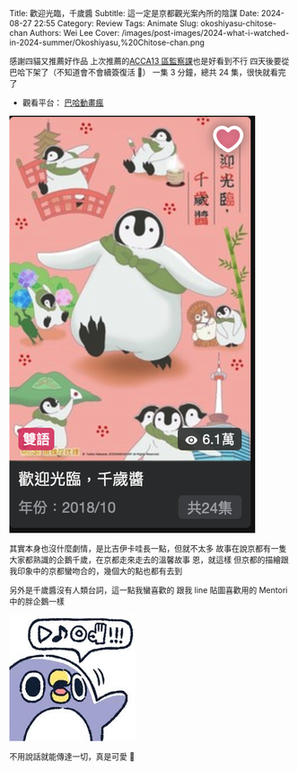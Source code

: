 Title: 歡迎光臨，千歲醬
Subtitle: 這一定是京都觀光案內所的陰謀
Date: 2024-08-27 22:55
Category: Review
Tags: Animate
Slug: okoshiyasu-chitose-chan
Authors: Wei Lee
Cover: /images/post-images/2024-what-i-watched-in-2024-summer/Okoshiyasu,%20Chitose-chan.png

感謝四貓又推薦好作品
上次推薦的[ACCA13 區監察課](https://ani.gamer.com.tw/animeVideo.php?sn=7154)也是好看到不行
四天後要從巴哈下架了（不知道會不會續簽復活 👀）
一集 3 分鐘，總共 24 集，很快就看完了

<!--more-->

* 觀看平台： [巴哈動畫瘋](https://ani.gamer.com.tw/animeVideo.php?sn=17286)

![Okoshiyasu, Chitose-chan](/images/post-images/2024-what-i-watched-in-2024-summer/Okoshiyasu,%20Chitose-chan.png)

其實本身也沒什麼劇情，是比吉伊卡哇長一點，但就不太多
故事在說京都有一隻大家都熟識的企鵝千歲，在京都走來走去的溫馨故事
恩，就這樣
但京都的描繪跟我印象中的京都蠻吻合的，幾個大的點也都有去到

另外是千歲醬沒有人類台詞，這一點我蠻喜歡的
跟我 line 貼圖喜歡用的 Mentori 中的胖企鵝一樣

![mentori penguin](/images/post-images/2024-what-i-watched-in-2024-summer/penguin.jpg)

不用說話就能傳達一切，真是可愛 🐧
